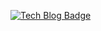 
<!---
sonhl0723/sonhl0723 is a ✨ special ✨ repository because its `README.md` (this file) appears on your GitHub profile.
You can click the Preview link to take a look at your changes.
--->

[![Tech Blog Badge](http://img.shields.io/badge/-Tech%20blog-black?style=flat-square&logo=aiqfome&link=https://sonhl0723.github.io/)](https://sonhl0723.github.io/)
